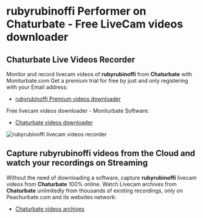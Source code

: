# rubyrubinoffi Performer on Chaturbate - Free LiveCam videos downloader

## Chaturbate Live Videos Recorder

Monitor and record livecam videos of **rubyrubinoffi** from **Chaturbate** with Moniturbate.com
Get a premium trial for free by just and only registering with your Email address:
* [rubyrubinoffi Premium videos downloader](https://moniturbate.com/request-demo-licence-key.html)

Free livecam videos downloader - Moniturbate Software:
* [Chaturbate videos downloader](https://moniturbate.com/moniturbate-download-software.html)

![rubyrubinoffi livecam videos recorder](https://peachurnet.com/templates/moniturbate-software.png)


## Capture rubyrubinoffi videos from the Cloud and watch your recordings on Streaming

Without the need of downloading a software, capture **rubyrubinoffi** livecam videos from **Chaturbate** 100% online.
Watch Livecam archives from **Chaturbate** unlimitedly from thousands of existing recordings, only on Peachurbate.com and its websites network:
* [Chaturbate videos archives](https://peachurnet.com/)